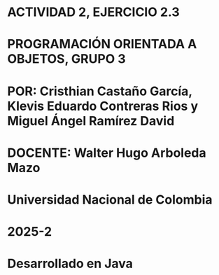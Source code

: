 # ACTIVIDAD 2, EJERCICIO 2.3
# PROGRAMACIÓN ORIENTADA A OBJETOS, GRUPO 3
# POR: Cristhian Castaño García, Klevis Eduardo Contreras Rios y Miguel Ángel Ramírez David
# DOCENTE: Walter Hugo Arboleda Mazo
# Universidad Nacional de Colombia
# 2025-2
# Desarrollado en Java
